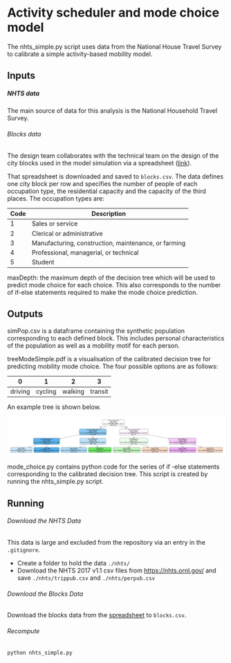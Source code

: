 # Activity scheduler and mode choice model
The nhts_simple.py script uses data from the National House Travel Survey to calibrate a simple activity-based mobility model. 

## Inputs


##### NHTS data
The main source of data for this analysis is the National Household Travel Survey. 

###### Blocks data

The design team collaborates with the technical team on the design of the city blocks used in the model simulation via a spreadsheet ([link](https://docs.google.com/spreadsheets/d/1aKRPp83EWWdBri6MwjuGcZVSki2xQuxd_OjMAdrrpS4)).

That spreadsheet is downloaded and saved to `blocks.csv`. The data defines one city block per row and specifies the number of people of each occupation type, the residential capacity and the capacity of the third places. The occupation types are:

| Code 	| Description											|
|-------|-------------------------------------------------------|
| 1		| Sales or service										| 
| 2		| Clerical or administrative 							|
| 3		| Manufacturing, construction, maintenance, or farming	| 
| 4		| Professional, managerial, or technical 				|
| 5		| Student 												|

maxDepth: the maximum depth of the decision tree which will be used to predict mode choice for each choice. This also corresponds to the number of if-else statements required to make the mode choice prediction.

## Outputs

simPop.csv is a dataframe containing the synthetic population corresponding to each defined block. This includes personal characteristics of the population as well as a mobility motif for each person.

treeModeSimple.pdf is a visualisation of the calibrated decision tree for predicting mobility mode choice. The four possible options are as follows:

| 0       | 1       | 2       | 3       |
|---------|---------|---------|---------|
| driving | cycling | walking | transit |

An example tree is shown below.

![viz](./example_tree.png)


mode_choice.py contains python code for the series of if -else statements corresponding to the calibrated decision tree. This script is created by running the nhts_simple.py script. 


## Running

###### Download the NHTS Data

This data is large and excluded from the repository via an entry in the `.gitignore`.

- Create a folder to hold the data `./nhts/`
- Download the NHTS 2017 v1.1 csv files from https://nhts.ornl.gov/ and save `./nhts/trippub.csv` and `./nhts/perpub.csv`


###### Download the Blocks Data

Download the blocks data from the [spreadsheet](https://docs.google.com/spreadsheets/d/1aKRPp83EWWdBri6MwjuGcZVSki2xQuxd_OjMAdrrpS4) to `blocks.csv`.

###### Recompute

`python nhts_simple.py`

